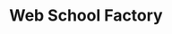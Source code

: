 ---
title: "Web School Factory"
niveau: "argent"
siteUrl: "#"
logoDir: "web-school-factory"
headless: true
description: |
  La Web School Factory, l'école de management du numérique, est une école post-bac en 5 ans, basée à Paris, qui forme les futurs managers du numérique. Cette école, qui bouge les lignes et innove en terme de pédagogie, crée la rencontre entre le monde étudiant et les entreprises. A travers son cursus, l'école Web School Factory apporte à ses étudiants une vision créative, business et technique.
---